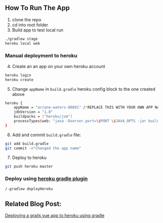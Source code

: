 ## How To Run The App

1. clone the repo
2. cd into root folder
3. Build app to test local run
```bash
./gradlew stage
heroku local web
```
### Manual deployment to heroku 
4. Create an an app on your own heroku account
```bash
heroku login
heroku create
```
5. Change ```appName``` in ```build.gradle``` heroku config block to the one created above
```bash
heroku {
    appName = "arcane-waters-80691" /*REPLACE THIS WITH YOUR OWN APP NAME*/
    jdkVersion = "1.8"
    buildpacks = ["heroku/jvm"]
    processTypes(web: "java -Dserver.port=\$PORT \$JAVA_OPTS -jar build/server-${project.version}.jar".toString())
}
```
6. Add and commit ```build.gradle``` file:
```bash
git add build.gradle
git commit -m"Changed the app name"
```
7. Deploy to heroku
```bash
git push heroku master
```
### Deploy using [heroku gradle plugin](https://github.com/heroku/heroku-gradle)
```bash
/.gradlew deployHeroku
```

## Related Blog Post:
[Deploying a grails vue app to heroku using gradle]( https://www.amuponda.com/2018/11/06/deploying-a-grai…oku-using-gradle/)
